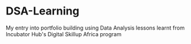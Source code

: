 # DSA-Learning
My entry into portfolio building using Data Analysis lessons learnt from Incubator Hub's Digital Skillup Africa program
